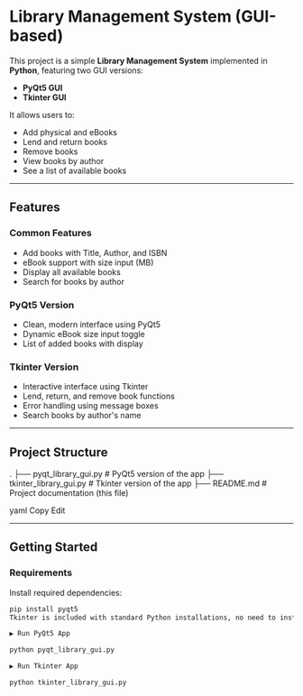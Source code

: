 #  Library Management System (GUI-based)

This project is a simple **Library Management System** implemented in **Python**, featuring two GUI versions:

-  **PyQt5 GUI**
-  **Tkinter GUI**

It allows users to:
- Add physical and eBooks
- Lend and return books
- Remove books
- View books by author
- See a list of available books

---

##  Features

###  Common Features
- Add books with Title, Author, and ISBN
- eBook support with size input (MB)
- Display all available books
- Search for books by author

###  PyQt5 Version
- Clean, modern interface using PyQt5
- Dynamic eBook size input toggle
- List of added books with display

###  Tkinter Version
- Interactive interface using Tkinter
- Lend, return, and remove book functions
- Error handling using message boxes
- Search books by author's name

---

##  Project Structure

.
├── pyqt_library_gui.py # PyQt5 version of the app
├── tkinter_library_gui.py # Tkinter version of the app
├── README.md # Project documentation (this file)

yaml
Copy
Edit

---

##  Getting Started

###  Requirements

Install required dependencies:

```bash
pip install pyqt5
Tkinter is included with standard Python installations, no need to install it separately.

▶️ Run PyQt5 App

python pyqt_library_gui.py

▶️ Run Tkinter App

python tkinter_library_gui.py
